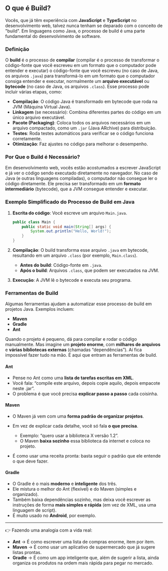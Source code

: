 ## O que é Build?

Vocês, que já têm experiência com **JavaScript** e **TypeScript** no desenvolvimento web, talvez nunca tenham se deparado com o conceito de "build". Em linguagens como Java, o processo de build é uma parte fundamental do desenvolvimento de software.

### Definição

O **build** é o processo de **compilar** (compilar é o processo de transformar o código-fonte que você escreveu em um formato que o computador pode entender e executar) o código-fonte que você escreveu (no caso de Java, os arquivos `.java`) para transformá-lo em um formato que o computador consiga entender e executar, normalmente um **arquivo executável** ou **bytecode** (no caso de Java, os arquivos `.class`). Esse processo pode incluir várias etapas, como:

- **Compilação**: O código Java é transformado em bytecode que roda na JVM (Máquina Virtual Java).
- **Linkagem** (se necessário): Combina diferentes partes do código em um único arquivo executável.
- **Pacote (Packaging)**: Coloca todos os arquivos necessários em um arquivo compactado, como um `.jar` (Java ARchive) para distribuição.
- **Testes**: Roda testes automáticos para verificar se o código funciona corretamente.
- **Otimização**: Faz ajustes no código para melhorar o desempenho.

### Por Que o Build é Necessário?

Em desenvolvimento web, vocês estão acostumados a escrever JavaScript e já ver o código sendo executado diretamente no navegador. No caso de Java (e outras linguagens compiladas), o computador não consegue ler o código diretamente. Ele precisa ser transformado em um **formato intermediário** (bytecode), que a JVM consegue entender e executar.

### Exemplo Simplificado do Processo de Build em Java

1. **Escrita do código**: Você escreve um arquivo `Main.java`.
   
   ```java
   public class Main {
       public static void main(String[] args) {
           System.out.println("Hello, World!");
       }
   }
   ```

2. **Compilação**: O build transforma esse arquivo `.java` em bytecode, resultando em um arquivo `.class` (por exemplo, `Main.class`).
   
   - **Antes do build**: Código-fonte em `.java`.
   - **Após o build**: Arquivos `.class`, que podem ser executados na JVM.

3. **Execução**: A JVM lê o bytecode e executa seu programa.

### Ferramentas de Build

Algumas ferramentas ajudam a automatizar esse processo de build em projetos Java. Exemplos incluem:
- **Maven**
- **Gradle**
- **Ant**

Quando o projeto é pequeno, dá para compilar e rodar o código manualmente. Mas imagine um **projeto enorme**, com **milhares de arquivos** e **várias bibliotecas externas** (chamadas “dependências”).
Aí fica impossível fazer tudo na mão. É aqui que entram as ferramentas de build.

#### **Ant**

* Pense no Ant como uma **lista de tarefas escritas em XML**.
* Você fala: “compile este arquivo, depois copie aquilo, depois empacote neste .jar”.
* O problema é que você precisa **explicar passo a passo** cada coisinha.

#### **Maven**

* O Maven já vem com uma **forma padrão de organizar projetos**.
* Em vez de explicar cada detalhe, você só fala **o que precisa**.

  * Exemplo: “quero usar a biblioteca X versão 1.2”.
  * O Maven **baixa sozinho** essa biblioteca da internet e coloca no projeto.
* É como usar uma receita pronta: basta seguir o padrão que ele entende o que deve fazer.

#### **Gradle**

* O Gradle é o mais **moderno** e **inteligente** dos três.
* Ele mistura o melhor do Ant (flexível) e do Maven (simples e organizado).
* Também baixa dependências sozinho, mas deixa você escrever as instruções de forma **mais simples e rápida** (em vez de XML, usa uma linguagem de script).
* É muito usado no **Android**, por exemplo.

---

👉 Fazendo uma analogia com a vida real:

* **Ant** → É como escrever uma lista de compras enorme, item por item.
* **Maven** → É como usar um aplicativo de supermercado que já sugere listas prontas.
* **Gradle** → É como um app inteligente que, além de sugerir a lista, ainda organiza os produtos na ordem mais rápida para pegar no mercado.



